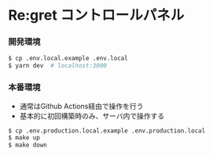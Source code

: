 # Re:gret コントロールパネル

### 開発環境

```bash
$ cp .env.local.example .env.local
$ yarn dev  # localhost:3000
```

### 本番環境

- 通常はGithub Actions経由で操作を行う
- 基本的に初回構築時のみ、サーバ内で操作する

```bash
$ cp .env.production.local.example .env.production.local
$ make up
$ make down
```
